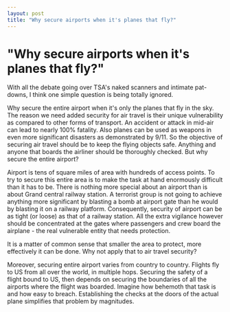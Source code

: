 ```yaml
---
layout: post
title: "Why secure airports when it's planes that fly?"
---
```

"Why secure airports when it's planes that fly?"
===
With all the debate going over TSA's naked scanners and intimate pat-downs, I think one simple question is being totally ignored.  
  
Why secure the entire airport when it's only the planes that fly in the sky. The reason we need added security for air travel is their unique vulnerability as compared to other forms of transport. An accident or attack in mid-air can lead to nearly 100% fatality. Also planes can be used as weapons in even more significant disasters as demonstrated by 9/11\. So the objective of securing air travel should be to keep the flying objects safe. Anything and anyone that boards the airliner should be thoroughly checked. But why secure the entire airport?  
  
Airport is tens of square miles of area with hundreds of access points. To try to secure this entire area is to make the task at hand enormously difficult than it has to be. There is nothing more special about an airport than is about Grand central railway station. A terrorist group is not going to achieve anything more significant by blasting a bomb at airport gate than he would by blasting it on a railway platform. Consequently, security of airport can be as tight (or loose) as that of a railway station. All the extra vigilance however should be concentrated at the gates where passengers and crew board the airplane - the real vulnerable entity that needs protection.  
  
It is a matter of common sense that smaller the area to protect, more effectively it can be done. Why not apply that to air travel security?  
  
Moreover, securing entire airport varies from country to country. Flights fly to US from all over the world, in multiple hops. Securing the safety of a flight bound to US, then depends on securing the boundaries of all the airports where the flight was boarded. Imagine how behemoth that task is and how easy to breach. Establishing the checks at the doors of the actual plane simplifies that problem by magnitudes.
